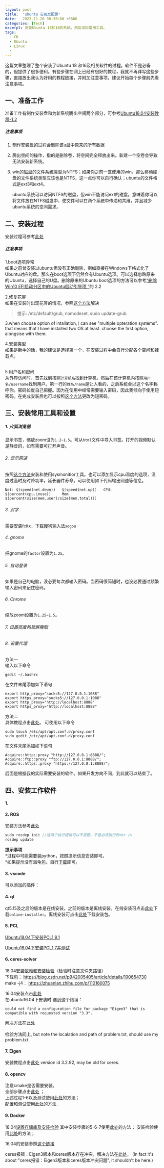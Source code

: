 ```yaml
---
layout: post
title:  "ubuntu 安装及配置"
date:   2022-11-20 08:30:00 +0800
categories: [Tech]
excerpt: 安装Ubuntu 18和16的系统，然后添加常用工具。
tags:
  - CN
  - Ubuntu 
  - Linux
  - 
---
```


这篇文章整理了整个安装了Ubuntu 18 和16及相关软件的过程。软件不是必备的，但提供了很多便利。有些步骤在网上已经有很好的教程，我就不再详写这些步骤，直接放出我认为好用的教程链接，并附加注意事项。建议开始每个步骤前先看注意事项。

## 一、准备工作
准备工作有制作安装盘和为新系统腾出空间两个部分，可参考[Ubuntu18.04安装教程-1.2](https://blog.csdn.net/baidu_36602427/article/details/86548203)

##### 注意事项
 1. 制作安装盘的过程会删除该u盘中原来的所有数据

 2. 腾出空间的操作，指的是删除卷，将空间完全释放出来。新建一个空卷会导致无法安装新系统。

 3. win的磁盘的文件系统类型为NTFS；如果你之前一直使用的win，那么移动硬盘的文件系统类型应该也是NTFS，这一点你可以自行确认；ubuntu的文件格式是ext3和ext4。

    ubuntu系统可以访问NTFS的磁盘，但win不能访问ext的磁盘。意味着你可以将文件放在NTFS磁盘中，使文件可以在两个系统中传递和共用，并且减少ubuntu系统的空间需求。

## 二、安装过程
安装过程可参考[此处](https://blog.csdn.net/baidu_36602427/article/details/86548203)


##### 注意事项

1.boot选项异常  <br />
如果之前曾安装过ubuntu但没有正确删除，例如直接在Windows下格式化了Ubuntu对应的盘。那么在boot选项下仍然会有Ubuntu选项。可以选择忽略原来的Ubuntu，选择自己的U盘。删除原来的Ubuntu boot选项的方法可以参考[“删除Win10 EFI启动分区中的Ubuntu启动引导项 ”](https://blog.csdn.net/Spacegene/article/details/86659349)的 2.2

2.修复花屏  <br />
如果在安装时出现花屏的情况，参照[这个方法](https://zhuanlan.zhihu.com/p/439088148)解决
>提示: /etc/default/grub, nomodeset, sudo update-grub

3.when choose option of intallation, I can see "multiple opteration systems". that means that I have installed two OS at least. choose the first option, alongsise with them.

4.安装类型  
如果是新手的话，我的建议是选择第一个，在安装过程中会自行分配各个空间和挂载点。<br /><br />

5.用户名和密码  
从外界访问时，首先找到按照`计算机名`找到计算机，然后在该计算机内按照`用户名/username`找到用户。第一行的`姓名/name`是让人看的，之后系统会以这个名字称呼你。密码长度自己把握。因为在使用中经常需要输入密码，因此我倾向于使用短密码。在完成安装后也可以按照[这个方法](https://blog.csdn.net/garvie/article/details/55113691)更改为短密码。



## 三、安装常用工具和设置
##### 1. 火狐浏览器
显示书签，缩放zoom设为`1.2~1.5`。可从`html`文件中导入书签。打开的视频默认是静音的，如有需要可打开声音。
###### 2. 显示网速
按照[这个方法](https://www.yisu.com/ask/6880.html)安装和使用sysmonitior工具。也可以添加显示cpu温度的选项，温度过高时及时降功率，延长器件寿命。可以使用如下代码输出网速等信息。
```
Net: $(speed(net.down))   $(speed(net.up))   CPU: $(percent(cpu.inuse))     Mem $(percent(size(mem.user)/size(mem.total)))
```
###### 3. 汉字
需要安装fcitx，下载搜狗输入法`sogou`
###### 4. gnome
把gnome的`factor`设置为`1.25`。
###### 5. 自动登录
如果是自己的电脑，没必要每次都输入密码。当密码很简短时，也没必要通过频繁输入密码来记住密码。
###### 6. Chrome
缩放zoom设置为`1.25~1.5`。
###### 7. 设置亮度和锁屏睡眠
###### 8. 设置代理
方法一  
输入以下命令
```
gedit ~/.bashrc
```
在文件末尾添加如下语句
```
export http_proxy="socks5://127.0.0.1:1088"
export https_proxy="socks5://127.0.0.1:1088"
export http_proxy="http://localhost:8888"
export https_proxy="http://localhost:8888"
```
方法二  
具体教程点击[此处](https://www.serverlab.ca/tutorials/linux/administration-linux/how-to-set-the-proxy-for-apt-for-ubuntu-18-04/)。
可使用以下命令
```
sudo touch /etc/apt/apt.conf.d/proxy.conf
sudo gedit /etc/apt/apt.conf.d/proxy.conf
```
在文件末尾添加如下语句
```
Acquire::http::proxy "http://127.0.0.1:8888/";
Acquire::ftp::proxy "ftp://127.0.0.1:8888/";
Acquire::https::proxy "https://127.0.0.1:8888/";
```

后面是根据我的实际需要安装的软件。如果开发方向不同，到此就可以结束了。

## 四、安装工作软件
#### 1. 
#### 2. ROS
安装方法参考[此处](https://www.guyuehome.com/10082)
```C++
sudo rosdep init //这两个执行错误可以不用管，不是必须执行的<br />
rosdep update
```
**提示事项**<br />
*过程中可能需要装python，按照提示信息安装即可。<br />
*如果提示没有海龟包，自行[下载](https://blog.csdn.net/qqliuzhitong/article/details/114305249)即可。
#### 3. vscode
可以添加的插件：
#### 4. qt
qt5.15及之后的版本是在线安装，之前的版本是离线安装。在线安装可点击[此处](https://www.qt.io/download-qt-installer?utm_referrer=https%3A%2F%2Fwww.qt.io%2Fdownload-open-source%3Futm_referrer%3Dhttps%253A%252F%252Fwww.qt.io%252Fdownload)下载`online-installer`。离线安装可点击[此处](https://download.qt.io/)下载安装包。

#### 5. PCL
[Ubuntu18.04下安装PCL1.9.1](https://blog.csdn.net/yingmai7741/article/details/86531850)

[Ubuntu16.04下安装PCL1.7并测试](https://blog.csdn.net/HHT0506/article/details/104439748#commentBox)

#### 6. ceres-solver
18.04[安装依赖和安装检验](https://blog.csdn.net/YMWM_/article/details/101601345)（检验时注意文件夹路径）
 <br />
下载包： https://blog.csdn.net/p942005405/article/details/100654730 <br />
make -j4： https://zhuanlan.zhihu.com/p/110160075 <br />

16.04安装点击[此处](https://www.cnblogs.com/ambition921009/p/10551885.html)
<br />
在ubuntu16.04下安装时.遇到这个错误：
```
could not find a configuration file for package "Eigen3" that is compatible with requested version "3.3".
```
解决方法在[此处](https://zhuanlan.zhihu.com/p/151675712)<br /><br />
检验方法同上, but note the localation and path of problem.txt, should use my problem.txt

#### 7. Eigen
安装教程点击[此处](https://zhuanlan.zhihu.com/p/110160075)
version id 3.2.92, may be old for ceres.

#### 8. opencv
注意cmake是否需要安装。<br />
全部步骤点击[此处](https://zhuanlan.zhihu.com/p/76737748) ；<br />
上述过程1-6以及测试使用[此处](https://zhuanlan.zhihu.com/p/52513112)的方法；<br />
配置和测试使用[此处](https://zhuanlan.zhihu.com/p/110160075)的方法.

#### 9. Docker
18.04[设置存储库及安装检验](https://www.jianshu.com/p/83483c35bfcd)
其中安装步骤的5-6-7使用[此处](https://zhuanlan.zhihu.com/p/57413820)的方法；
安装检验使用[此处](https://www.myfreax.com/how-to-install-and-use-docker-on-ubuntu-18-04)的方法；

16.04的安装参照[这个链接](https://zhuanlan.zhihu.com/p/84000436)

ceres报错：Eigen3版本和ceres版本存在冲突，解决方法在[此处](https://zhuanlan.zhihu.com/p/149775218)。
 (in fact it's about "ceres报错：Eigen3版本和ceres版本冲突问题", it shouldn't be here.)